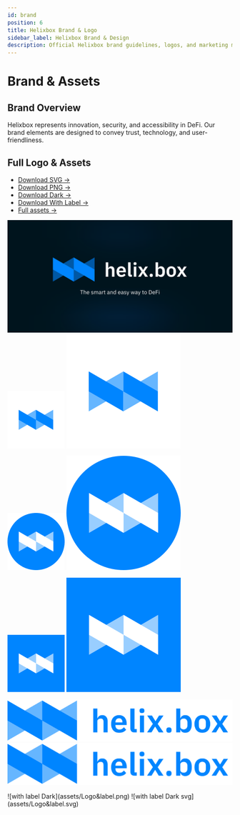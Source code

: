 ```yaml
---
id: brand
position: 6
title: Helixbox Brand & Logo
sidebar_label: Helixbox Brand & Design
description: Official Helixbox brand guidelines, logos, and marketing materials
---
```


# Brand & Assets

## Brand Overview

Helixbox represents innovation, security, and accessibility in DeFi. Our brand elements are designed to convey trust, technology, and user-friendliness.

## Full Logo & Assets

- [Download SVG →](/assets/Logo.svg)
- [Download PNG →](/assets/Logo.png)
- [Download Dark →](/assets/Logo-rect.png)
- [Download With Label →](/assets/logo-with-label.png)
- [Full assets →](/assets/Brand.zip)

<div className="logo-showcase" style={{ padding: "2rem", backgroundColor: "#FFFFFF", borderRadius: "8px", marginBottom: "1rem" }}>

![alt text](assets/Banner-Card.svg)
![alt text](assets/Logo.png) ![alt text](assets/Logo.svg) 

![circle](assets/Logo-circle.png) ![circle-svg](assets/Logo-circle.svg) 

![rectangle](assets/Logo-rect.png) ![rectangle-svg](assets/Logo-rect.svg) 

![with label](assets/Logo&label2.png) ![with label svg](assets/Logo&label2.svg)
</div>
<div className="logo-showcase" style={{ padding: "2rem", backgroundColor: "#0A0A0A", borderRadius: "8px", marginBottom:"2rem" }}>
![with label Dark](assets/Logo&label.png) ![with label Dark svg](assets/Logo&label.svg)
</div>

